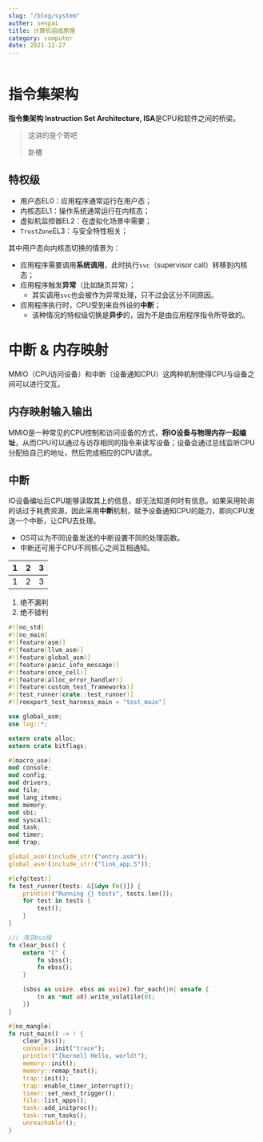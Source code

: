 ```yaml
---
slug: "/blog/system"
auther: senpai
title: 计算机组成原理
category: computer
date: 2021-12-27
---
```


```toc
```



# 指令集架构

**指令集架构 Instruction Set Architecture, ISA**是CPU和软件之间的桥梁。

> 这讲的是个寄吧
> 
> 卧槽

## 特权级

* 用户态EL0：应用程序通常运行在用户态；
* 内核态EL1：操作系统通常运行在内核态；
* 虚拟机监控器EL2：在虚拟化场景中需要；
* `TrustZone`EL3：与安全特性相关；

其中用户态向内核态切换的情景为：

* 应用程序需要调用**系统调用**，此时执行`svc`（supervisor call）转移到内核态；
* 应用程序触发**异常**（比如缺页异常）；
    * 其实调用`svc`也会被作为异常处理，只不过会区分不同原因。
* 应用程序执行时，CPU受到来自外设的**中断**；
    * 该种情况的特权级切换是**异步**的，因为不是由应用程序指令所导致的。

# 中断 & 内存映射

MMIO（CPU访问设备）和中断（设备通知CPU）这两种机制使得CPU与设备之间可以进行交互。

## 内存映射输入输出

MMIO是一种常见的CPU控制和访问设备的方式，**将IO设备与物理内存一起编址**，从而CPU可以通过与访存相同的指令来读写设备；设备会通过总线监听CPU分配给自己的地址，然后完成相应的CPU请求。

## 中断

IO设备编址后CPU能够读取其上的信息，却无法知道何时有信息。如果采用轮询的话过于耗费资源，因此采用**中断**机制，赋予设备通知CPU的能力，即向CPU发送一个中断，让CPU去处理。

* OS可以为不同设备发送的中断设置不同的处理函数。
* 中断还可用于CPU不同核心之间互相通知。



| 1    | 2    | 3    |
| ---- | ---- | ---- |
| 1    | 2    | 3    |

1. 绝不漏判
2. 绝不错判

```rust
#![no_std]
#![no_main]
#![feature(asm)]
#![feature(llvm_asm)]
#![feature(global_asm)]
#![feature(panic_info_message)]
#![feature(once_cell)]
#![feature(alloc_error_handler)]
#![feature(custom_test_frameworks)]
#![test_runner(crate::test_runner)]
#![reexport_test_harness_main = "test_main"]

use global_asm;
use log::*;

extern crate alloc;
extern crate bitflags;

#[macro_use]
mod console;
mod config;
mod drivers;
mod file;
mod lang_items;
mod memory;
mod sbi;
mod syscall;
mod task;
mod timer;
mod trap;

global_asm!(include_str!("entry.asm"));
global_asm!(include_str!("link_app.S"));

#[cfg(test)]
fn test_runner(tests: &[&dyn Fn()]) {
    println!("Running {} tests", tests.len());
    for test in tests {
        test();
    }
}

/// 清空bss段
fn clear_bss() {
    extern "C" {
        fn sbss();
        fn ebss();
    }

    (sbss as usize..ebss as usize).for_each(|n| unsafe {
        (n as *mut u8).write_volatile(0);
    })
}

#[no_mangle]
fn rust_main() -> ! {
    clear_bss();
    console::init("trace");
    println!("[kernel] Hello, world!");
    memory::init();
    memory::remap_test();
    trap::init();
    trap::enable_timer_interrupt();
    timer::set_next_trigger();
    file::list_apps();
    task::add_initproc();
    task::run_tasks();
    unreachable!();
}
```

